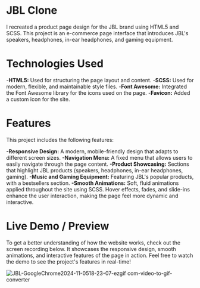 # JBL Clone
I recreated a product page design for the JBL brand using HTML5 and SCSS. This project is an e-commerce page interface that introduces JBL's speakers, headphones, in-ear headphones, and gaming equipment.

# Technologies Used
-**HTML5:** Used for structuring the page layout and content.
-**SCSS:** Used for modern, flexible, and maintainable style files.
-**Font Awesome:** Integrated the Font Awesome library for the icons used on the page.
-**Favicon:** Added a custom icon for the site.

# Features
This project includes the following features:

**-Responsive Design:** A modern, mobile-friendly design that adapts to different screen sizes.
**-Navigation Menu:** A fixed menu that allows users to easily navigate through the page content.
**-Product Showcasing:** Sections that highlight JBL products (speakers, headphones, in-ear headphones, gaming).
**-Music and Gaming Equipment:** Featuring JBL's popular products, with a bestsellers section.
**-Smooth Animations:** Soft, fluid animations applied throughout the site using SCSS. Hover effects, fades, and slide-ins enhance the user interaction, making the page feel more dynamic and interactive. 

# Live Demo / Preview
To get a better understanding of how the website works, check out the screen recording below. It showcases the responsive design, smooth animations, and interactive features of the page in action.
Feel free to watch the demo to see the project's features in real-time! 

![JBL-GoogleChrome2024-11-0518-23-07-ezgif com-video-to-gif-converter](https://github.com/user-attachments/assets/a09594bc-6baf-4a61-86e7-f45eed227ead)

